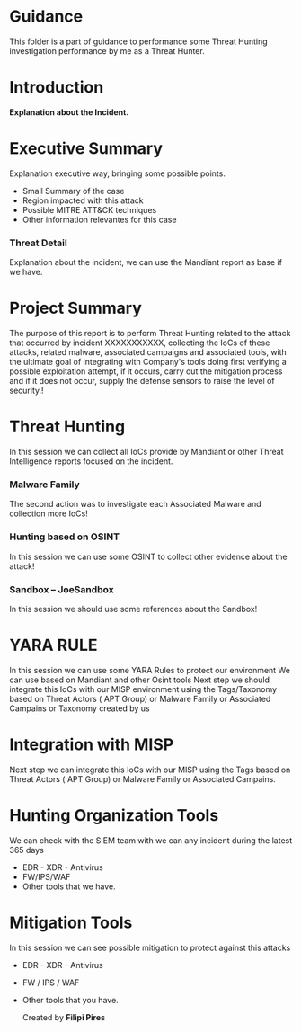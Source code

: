 # Guidance

This folder is a part of guidance to performance some Threat Hunting investigation
performance by me as a Threat Hunter.

# Introduction

**Explanation about the Incident.**

# Executive Summary

Explanation executive way, bringing some possible points.
- Small Summary of the case
- Region impacted with this attack
- Possible MITRE ATT&CK techniques
- Other information relevantes for this case

### Threat Detail
Explanation about the incident, we can use the Mandiant report as base if we have.

# Project Summary 

The purpose of this report is to perform Threat Hunting related to the attack that occurred by incident XXXXXXXXXXX, collecting the IoCs of these attacks, related malware, associated campaigns and associated tools, with the ultimate goal of integrating with Company's tools doing first verifying a possible exploitation attempt, if it occurs, carry out the mitigation process and if it does not occur, supply the defense sensors to raise the level of security.!

# Threat Hunting

In this session we can collect all IoCs provide by Mandiant or other Threat Intelligence reports focused on the incident.

### Malware Family 

The second action was to investigate each Associated Malware and collection more IoCs!

### Hunting based on OSINT

In this session we can use some OSINT to collect other evidence about the attack!

### Sandbox – JoeSandbox

In this session we should use some references about the Sandbox!

# YARA RULE

In this session we can use some YARA Rules to protect our environment
We can use based on Mandiant and other Osint tools
Next step we should integrate this IoCs with our MISP environment using the Tags/Taxonomy based on Threat Actors ( APT Group) or Malware Family or Associated Campains or Taxonomy created by us

# Integration with MISP

Next step we can integrate this IoCs with our MISP using the Tags based
on Threat Actors ( APT Group) or Malware Family or Associated Campains.

# Hunting Organization Tools

We can check with the SIEM team with we can any incident during the
latest 365 days

- EDR - XDR - Antivirus
- FW/IPS/WAF
- Other tools that we have.

# Mitigation Tools

In this session we can see possible mitigation to protect against this attacks
- EDR - XDR - Antivirus
- FW / IPS / WAF
- Other tools that you have.

  Created by **Filipi Pires**



